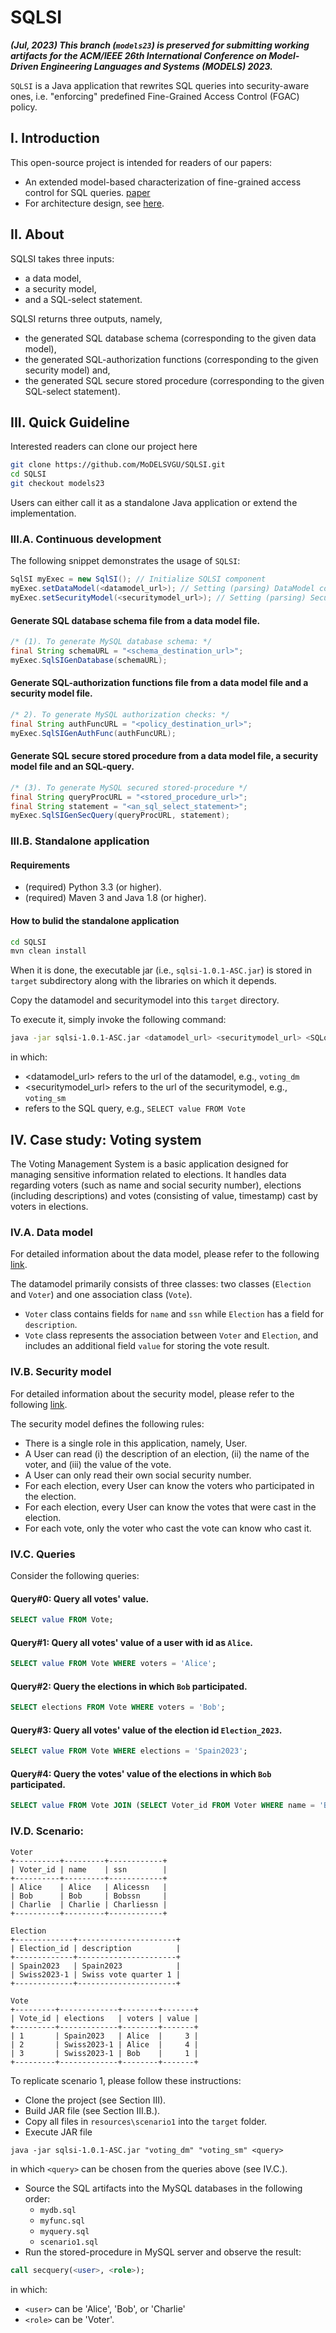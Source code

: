 # SQLSI
***(Jul, 2023) This branch (`models23`) is preserved for submitting working artifacts for the ACM/IEEE 26th International Conference on Model-Driven Engineering Languages and Systems (MODELS) 2023.***

`SQLSI` is a Java application that rewrites SQL queries into security-aware ones, i.e. "enforcing" predefined Fine-Grained Access Control (FGAC) policy.

## I. Introduction
This open-source project is intended for readers of our papers:
- An extended model-based characterization of fine-grained access control for SQL queries. [paper](tbd)
- For architecture design, see [here]().

## II. About

SQLSI takes three inputs: 
- a data model, 
- a security model,
- and a SQL-select statement.

SQLSI returns three outputs, namely, 
- the generated SQL database schema (corresponding to the given data model), 
- the generated SQL-authorization functions (corresponding to the given security model) and,
- the generated SQL secure stored procedure (corresponding to the given SQL-select statement).

## III. Quick Guideline
Interested readers can clone our project here 
```bash
git clone https://github.com/MoDELSVGU/SQLSI.git
cd SQLSI
git checkout models23
```

Users can either call it as a standalone Java application or extend the implementation.

### III.A. Continuous development
The following snippet demonstrates the usage of `SQLSI`:
```java
SqlSI myExec = new SqlSI(); // Initialize SQLSI component
myExec.setDataModel(<datamodel_url>); // Setting (parsing) DataModel context
myExec.setSecurityModel(<securitymodel_url>); // Setting (parsing) SecurityModel context
```
#### Generate SQL database schema file from a data model file.
```java
/* (1). To generate MySQL database schema: */
final String schemaURL = "<schema_destination_url>"; 
myExec.SqlSIGenDatabase(schemaURL); 
```
#### Generate SQL-authorization functions file from a data model file and a security model file.
```java
/* 2). To generate MySQL authorization checks: */
final String authFuncURL = "<policy_destination_url>";
myExec.SqlSIGenAuthFunc(authFuncURL);
```
#### Generate SQL secure stored procedure from a data model file, a security model file and an SQL-query.
```java
/* (3). To generate MySQL secured stored-procedure */
final String queryProcURL = "<stored_procedure_url>";
final String statement = "<an_sql_select_statement>";
myExec.SqlSIGenSecQuery(queryProcURL, statement);
```

### III.B. Standalone application

#### Requirements
- (required) Python 3.3 (or higher).
- (required) Maven 3 and Java 1.8 (or higher).

#### How to bulid the standalone application
```bash
cd SQLSI
mvn clean install
```
When it is done, the executable jar (i.e., `sqlsi-1.0.1-ASC.jar`) is stored in `target` subdirectory along with the libraries on which it depends.

Copy the datamodel and securitymodel into this `target` directory.

To execute it, simply invoke the following command:
```bash
java -jar sqlsi-1.0.1-ASC.jar <datamodel_url> <securitymodel_url> <SQLquery>
```
in which:
- <datamodel_url> refers to the url of the datamodel, e.g., `voting_dm`
- <securitymodel_url> refers to the url of the securitymodel, e.g., `voting_sm`
- <SQLquery> refers to the SQL query, e.g., `SELECT value FROM Vote`

## IV. Case study: Voting system

The Voting Management System is a basic application designed for managing sensitive information related to elections.
It handles data regarding voters (such as name and social security number), 
elections (including descriptions) and votes (consisting of value, timestamp) cast by voters in elections.

### IV.A. Data model

For detailed information about the data model, please refer to the following [link]().

The datamodel primarily consists of three classes: two classes (`Election` and `Voter`) and one association class (`Vote`).
  - `Voter` class contains fields for `name` and `ssn` while `Election` has a field for `description`.
  - `Vote` class represents the association between `Voter` and `Election`, and includes an additional field `value` for storing the vote result.

### IV.B. Security model

For detailed information about the security model, please refer to the following [link]().

The security model defines the following rules:
  - There is a single role in this application, namely, User.
  - A User can read (i) the description of an election, (ii) the name of the voter, and (iii) the value of the vote.
  - A User can only read their own social security number.
  - For each election, every User can know the voters who participated in the election.
  - For each election, every User can know the votes that were cast in the election.
  - For each vote, only the voter who cast the vote can know who cast it.

### IV.C. Queries

Consider the following queries:

#### Query#0: Query all votes' value.
```sql
SELECT value FROM Vote;
```

#### Query#1: Query all votes' value of a user with id as `Alice`.
```sql
SELECT value FROM Vote WHERE voters = 'Alice';
```

#### Query#2: Query the elections in which `Bob` participated.
```sql
SELECT elections FROM Vote WHERE voters = 'Bob';
```

#### Query#3: Query all votes' value of the election id `Election_2023`.
```sql
SELECT value FROM Vote WHERE elections = 'Spain2023';
```

#### Query#4: Query the votes' value of the elections in which `Bob` participated.
```sql
SELECT value FROM Vote JOIN (SELECT Voter_id FROM Voter WHERE name = 'Bob') AS TEMP ON voters = TEMP.Voter_id
```

### IV.D. Scenario:
```
Voter
+----------+---------+------------+
| Voter_id | name    | ssn        |
+----------+---------+------------+
| Alice    | Alice   | Alicessn   |
| Bob      | Bob     | Bobssn     |
| Charlie  | Charlie | Charliessn |
+----------+---------+------------+

Election
+-------------+----------------------+
| Election_id | description          |
+-------------+----------------------+
| Spain2023   | Spain2023            |
| Swiss2023-1 | Swiss vote quarter 1 |
+-------------+----------------------+

Vote
+---------+-------------+--------+-------+
| Vote_id | elections   | voters | value |
+---------+-------------+--------+-------+
| 1       | Spain2023   | Alice  |     3 |
| 2       | Swiss2023-1 | Alice  |     4 |
| 3       | Swiss2023-1 | Bob    |     1 |
+---------+-------------+--------+-------+
```

To replicate scenario 1, please follow these instructions:
- Clone the project (see Section III).
- Build JAR file (see Section III.B.).
- Copy all files in `resources\scenario1` into the `target` folder.
- Execute JAR file
```
java -jar sqlsi-1.0.1-ASC.jar "voting_dm" "voting_sm" <query>
```
in which `<query>` can be chosen from the queries above (see IV.C.).
- Source the SQL artifacts into the MySQL databases in the following order:
  - `mydb.sql`
  - `myfunc.sql`
  - `myquery.sql`
  - `scenario1.sql`
- Run the stored-procedure in MySQL server and observe the result:
```sql
call secquery(<user>, <role>);
```
in which:
  - `<user>` can be 'Alice', 'Bob', or 'Charlie'
  - `<role>` can be 'Voter'.

